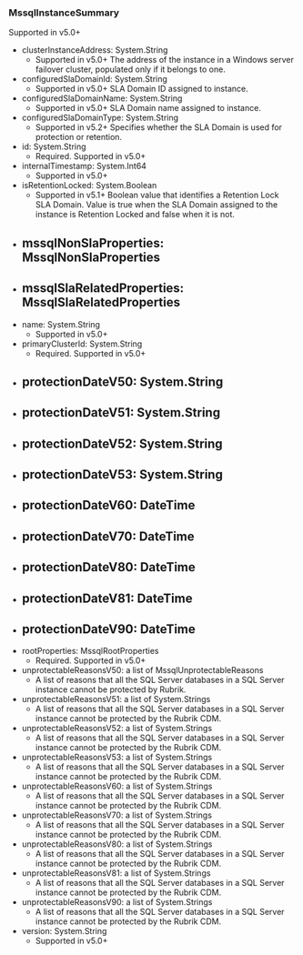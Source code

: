 ### MssqlInstanceSummary
Supported in v5.0+

- clusterInstanceAddress: System.String
  - Supported in v5.0+
  The address of the instance in a Windows server failover cluster, populated only if it belongs to one.
- configuredSlaDomainId: System.String
  - Supported in v5.0+
  SLA Domain ID assigned to instance.
- configuredSlaDomainName: System.String
  - Supported in v5.0+
  SLA Domain name assigned to instance.
- configuredSlaDomainType: System.String
  - Supported in v5.2+
  Specifies whether the SLA Domain is used for protection or retention.
- id: System.String
  - Required. Supported in v5.0+
- internalTimestamp: System.Int64
  - Supported in v5.0+
- isRetentionLocked: System.Boolean
  - Supported in v5.1+
  Boolean value that identifies a Retention Lock SLA Domain. Value is true when the SLA Domain assigned to the instance is Retention Locked and false when it is not.
- mssqlNonSlaProperties: MssqlNonSlaProperties
  - 
- mssqlSlaRelatedProperties: MssqlSlaRelatedProperties
  - 
- name: System.String
  - Supported in v5.0+
- primaryClusterId: System.String
  - Required. Supported in v5.0+
- protectionDateV50: System.String
  - 
- protectionDateV51: System.String
  - 
- protectionDateV52: System.String
  - 
- protectionDateV53: System.String
  - 
- protectionDateV60: DateTime
  - 
- protectionDateV70: DateTime
  - 
- protectionDateV80: DateTime
  - 
- protectionDateV81: DateTime
  - 
- protectionDateV90: DateTime
  - 
- rootProperties: MssqlRootProperties
  - Required. Supported in v5.0+
- unprotectableReasonsV50: a list of MssqlUnprotectableReasons
  - A list of reasons that all the SQL Server databases in a SQL Server instance cannot be protected by Rubrik.
- unprotectableReasonsV51: a list of System.Strings
  - A list of reasons that all the SQL Server databases in a SQL Server instance cannot be protected by the Rubrik CDM.
- unprotectableReasonsV52: a list of System.Strings
  - A list of reasons that all the SQL Server databases in a SQL Server instance cannot be protected by the Rubrik CDM.
- unprotectableReasonsV53: a list of System.Strings
  - A list of reasons that all the SQL Server databases in a SQL Server instance cannot be protected by the Rubrik CDM.
- unprotectableReasonsV60: a list of System.Strings
  - A list of reasons that all the SQL Server databases in a SQL Server instance cannot be protected by the Rubrik CDM.
- unprotectableReasonsV70: a list of System.Strings
  - A list of reasons that all the SQL Server databases in a SQL Server instance cannot be protected by the Rubrik CDM.
- unprotectableReasonsV80: a list of System.Strings
  - A list of reasons that all the SQL Server databases in a SQL Server instance cannot be protected by the Rubrik CDM.
- unprotectableReasonsV81: a list of System.Strings
  - A list of reasons that all the SQL Server databases in a SQL Server instance cannot be protected by the Rubrik CDM.
- unprotectableReasonsV90: a list of System.Strings
  - A list of reasons that all the SQL Server databases in a SQL Server instance cannot be protected by the Rubrik CDM.
- version: System.String
  - Supported in v5.0+
